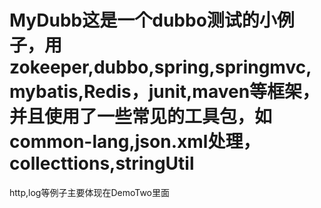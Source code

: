 # MyDubb这是一个dubbo测试的小例子，用zokeeper,dubbo,spring,springmvc,mybatis,Redis，junit,maven等框架，并且使用了一些常见的工具包，如common-lang,json.xml处理，collecttions,stringUtil
http,log等例子主要体现在DemoTwo里面
